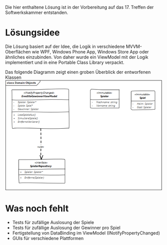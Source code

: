 Die hier enthaltene Lösung ist in der Vorbereitung auf das 17. Treffen der Softwerkskammer entstanden. 

# Lösungsidee

Die Lösung basiert auf der Idee, die Logik in verschiedene MVVM-Oberflächen wie WPF, Windows Phone App, Windows Store App oder ähnliches einzubinden.
Von daher wurde ein ViewModel mit der Logik implementiert und in eine Portable Class Library verpackt.

Das folgende Diagramm zeigt einen groben Überblick der entworfenen Klassen 
![](https://raw.githubusercontent.com/swkMagdeburg/2015-01-12_Gluecksfee/master/Andreas_C%23_Vorbereitung/DomainObjects.png)

# Was noch fehlt

* Tests für zufällige Auslosung der Spiele
* Tests für zufällige Auslosung der Gewinner pro Spiel 
* Fertigstellung von DataBinding im ViewModel (INotifyPropertyChanged)
* GUIs für verschiedene Plattformen 